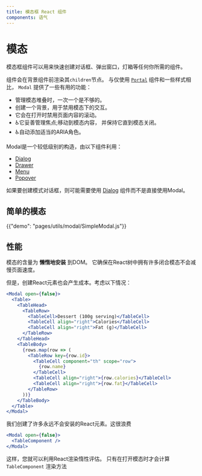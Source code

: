 ```yaml
---
title: 模态框 React 组件
components: 语气
---
```

# 模态

<p class="description">模态框组件可以用来快速创建对话框、弹出窗口，灯箱等任何你所需的组件。</p>

组件会在背景组件前渲染其`children`节点。 与仅使用 [`Portal`](/utils/portal/) 组件和一些样式相比， `Modal` 提供了一些有用的功能：

- 管理模态堆叠时，一次一个是不够的。
- 创建一个背景，用于禁用模态下的交互。
- 它会在打开时禁用页面内容的滚动。
- ♿️它妥善管理焦点;移动到模态内容， 并保持它直到模态关闭。
- ♿️自动添加适当的ARIA角色。

Modal是一个较低级别的构造，由以下组件利用：

- [Dialog](/demos/dialogs/)
- [Drawer](/demos/drawers/)
- [Menu](/demos/menus/)
- [Popover](/utils/popover/)

如果要创建模式对话框，则可能需要使用 [Dialog](/demos/dialogs/) 组件而不是直接使用Modal。

## 简单的模态

{{"demo": "pages/utils/modal/SimpleModal.js"}}

## 性能

模态的含量为 **懒惰地安装** 到DOM。 它确保在React树中拥有许多闭合模态不会减慢页面速度。

但是，创建React元素也会产生成本。考虑以下情况：

```jsx
<Modal open={false}>
  <Table>
    <TableHead>
      <TableRow>
        <TableCell>Dessert (100g serving)</TableCell>
        <TableCell align="right">Calories</TableCell>
        <TableCell align="right">Fat (g)</TableCell>
      </TableRow>
    </TableHead>
    <TableBody>
      {rows.map(row => (
        <TableRow key={row.id}>
          <TableCell component="th" scope="row">
            {row.name}
          </TableCell>
          <TableCell align="right">{row.calories}</TableCell>
          <TableCell align="right">{row.fat}</TableCell>
        </TableRow>
      ))}
    </TableBody>
  </Table>
</Modal>
```

我们创建了许多永远不会安装的React元素。这很浪费

```jsx
<Modal open={false}>
  <TableComponent />
</Modal>
```

这样，您就可以利用React渲染惰性评估。 只有在打开模态时才会计算 `TableComponent` 渲染方法
